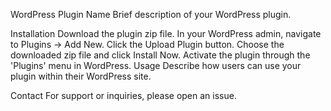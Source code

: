 WordPress Plugin Name
Brief description of your WordPress plugin.

Installation
Download the plugin zip file.
In your WordPress admin, navigate to Plugins -> Add New.
Click the Upload Plugin button.
Choose the downloaded zip file and click Install Now.
Activate the plugin through the 'Plugins' menu in WordPress.
Usage
Describe how users can use your plugin within their WordPress site.

Contact
For support or inquiries, please open an issue.
